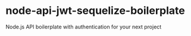 # node-api-jwt-sequelize-boilerplate
 Node.js API boilerplate with authentication for your next project
